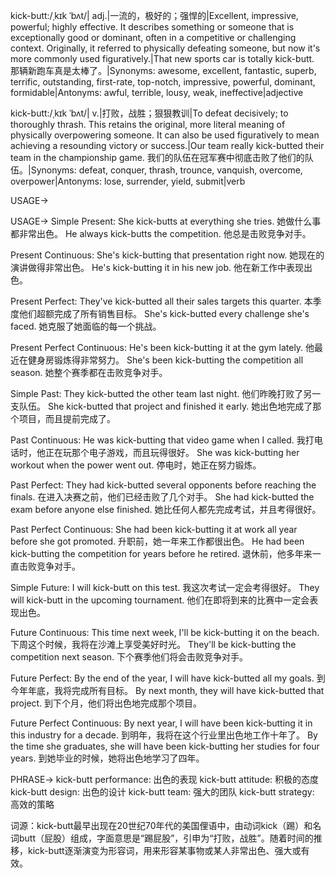 kick-butt:/ˌkɪk ˈbʌt/| adj.|一流的，极好的；强悍的|Excellent, impressive, powerful; highly effective.  It describes something or someone that is exceptionally good or dominant, often in a competitive or challenging context.  Originally, it referred to physically defeating someone, but now it's more commonly used figuratively.|That new sports car is totally kick-butt. 那辆新跑车真是太棒了。|Synonyms: awesome, excellent, fantastic, superb, terrific, outstanding, first-rate, top-notch, impressive, powerful, dominant, formidable|Antonyms: awful, terrible, lousy, weak, ineffective|adjective

kick-butt:/ˌkɪk ˈbʌt/| v.|打败，战胜；狠狠教训|To defeat decisively; to thoroughly thrash.  This retains the original, more literal meaning of physically overpowering someone.  It can also be used figuratively to mean achieving a resounding victory or success.|Our team really kick-butted their team in the championship game.  我们的队伍在冠军赛中彻底击败了他们的队伍。|Synonyms: defeat, conquer, thrash, trounce, vanquish, overcome, overpower|Antonyms: lose, surrender, yield, submit|verb


USAGE->

USAGE->
Simple Present:
She kick-butts at everything she tries. 她做什么事都非常出色。
He always kick-butts the competition. 他总是击败竞争对手。

Present Continuous:
She's kick-butting that presentation right now. 她现在的演讲做得非常出色。
He's kick-butting it in his new job. 他在新工作中表现出色。

Present Perfect:
They've kick-butted all their sales targets this quarter.  本季度他们超额完成了所有销售目标。
She's kick-butted every challenge she's faced. 她克服了她面临的每一个挑战。

Present Perfect Continuous:
He's been kick-butting it at the gym lately. 他最近在健身房锻炼得非常努力。
She's been kick-butting the competition all season. 她整个赛季都在击败竞争对手。


Simple Past:
They kick-butted the other team last night. 他们昨晚打败了另一支队伍。
She kick-butted that project and finished it early. 她出色地完成了那个项目，而且提前完成了。

Past Continuous:
He was kick-butting that video game when I called. 我打电话时，他正在玩那个电子游戏，而且玩得很好。
She was kick-butting her workout when the power went out.  停电时，她正在努力锻炼。

Past Perfect:
They had kick-butted several opponents before reaching the finals.  在进入决赛之前，他们已经击败了几个对手。
She had kick-butted the exam before anyone else finished. 她比任何人都先完成考试，并且考得很好。


Past Perfect Continuous:
She had been kick-butting it at work all year before she got promoted.  升职前，她一年来工作都很出色。
He had been kick-butting the competition for years before he retired.  退休前，他多年来一直击败竞争对手。

Simple Future:
I will kick-butt on this test. 我这次考试一定会考得很好。
They will kick-butt in the upcoming tournament. 他们在即将到来的比赛中一定会表现出色。


Future Continuous:
This time next week, I'll be kick-butting it on the beach. 下周这个时候，我将在沙滩上享受美好时光。
They'll be kick-butting the competition next season. 下个赛季他们将会击败竞争对手。

Future Perfect:
By the end of the year, I will have kick-butted all my goals. 到今年年底，我将完成所有目标。
By next month, they will have kick-butted that project. 到下个月，他们将出色地完成那个项目。


Future Perfect Continuous:
By next year, I will have been kick-butting it in this industry for a decade. 到明年，我将在这个行业里出色地工作十年了。
By the time she graduates, she will have been kick-butting her studies for four years. 到她毕业的时候，她将出色地学习了四年。


PHRASE->
kick-butt performance: 出色的表现
kick-butt attitude: 积极的态度
kick-butt design: 出色的设计
kick-butt team:  强大的团队
kick-butt strategy: 高效的策略


词源：kick-butt最早出现在20世纪70年代的美国俚语中，由动词kick（踢）和名词butt（屁股）组成，字面意思是“踢屁股”，引申为“打败，战胜”。随着时间的推移，kick-butt逐渐演变为形容词，用来形容某事物或某人非常出色、强大或有效。
